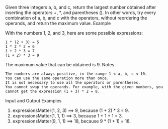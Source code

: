 Given three integers a, b, and c, return the largest number obtained after inserting the operators +, *, and parentheses (). In other words, try every combination of a, b, and c with the operators, without reordering the operands, and return the maximum value.
Example

With the numbers 1, 2, and 3, here are some possible expressions:

    1 * (2 + 3) = 5
    1 * 2 * 3 = 6
    1 + 2 * 3 = 7
    (1 + 2) * 3 = 9

The maximum value that can be obtained is 9.
Notes

    The numbers are always positive, in the range 1 ≤ a, b, c ≤ 10.
    You can use the same operation more than once.
    It is not necessary to use all the operators or parentheses.
    You cannot swap the operands. For example, with the given numbers, you cannot get the expression (1 + 3) * 2 = 8.

Input and Output Examples

1. expressionsMatter(1, 2, 3) ==> 9, because (1 + 2) * 3 = 9.
2. expressionsMatter(1, 1, 1) ==> 3, because 1 + 1 + 1 = 3.
3. expressionsMatter(9, 1, 1) ==> 18, because 9 * (1 + 1) = 18.
